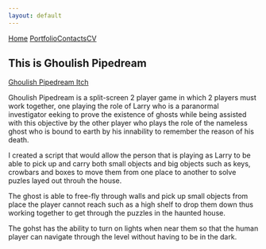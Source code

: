 ```yaml
---
layout: default
---
```


[Home](./)  [Portfolio](./portfolio.html)[Contacts](./Contacts.html)[CV](./CV.html)

## This is Ghoulish Pipedream

[Ghoulish Pipedream Itch](https://kimpeters.itch.io/ghoulish-pipedream)

Ghoulish Pipedream is a split-screen 2 player game in which 2 players must work together, one playing the role of Larry who is a paranormal investigator eeking to prove the existence of ghosts while being assisted with this objective by the other player who plays the role of the nameless ghost who is bound to earth by his innability to remember the reason of his death.

I created a script that would allow the person that is playing as Larry to be able to pick up and carry both small objects and big objects such as keys, crowbars and boxes to move them from one place to another to solve puzles layed out throuh the house.

The ghost is able to free-fly through walls and pick up small objects from place the player cannot reach such as a high shelf to drop them down thus working together to get through the puzzles in the haunted house.

The gohst has the ability to turn on lights when near them so that the human player can navigate through the level without having to be in the dark.


